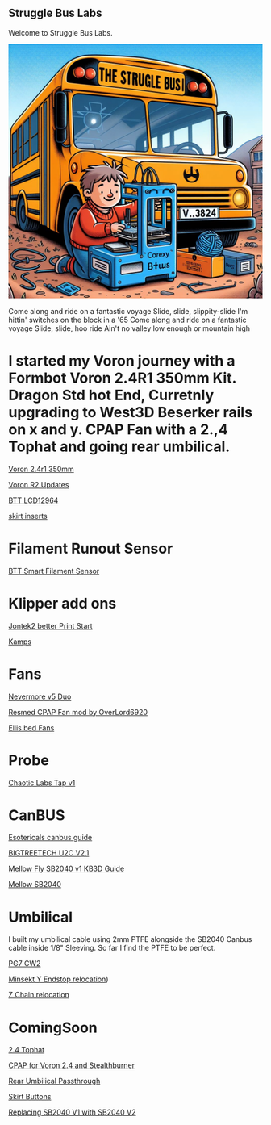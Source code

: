 ## Struggle Bus Labs

Welcome to Struggle Bus Labs.

![Struggle Bus Labs](SBL.jpg)

Come along and ride on a fantastic voyage
Slide, slide, slippity-slide
I'm hittin' switches on the block in a '65
Come along and ride on a fantastic voyage
Slide, slide, hoo ride
Ain't no valley low enough or mountain high


# I started my Voron journey with a Formbot Voron 2.4R1 350mm Kit. Dragon Std hot End, Curretnly upgrading to West3D Beserker rails on x and y. CPAP Fan with a 2.,4 Tophat and going rear umbilical. 

[Voron 2.4r1 350mm](https://www.formbot3d.com/products/voron-24-pro-corexy-3d-printer-kit-with-hdmi-5-touch-screen?VariantsId=10486)

[Voron R2 Updates](https://github.com/VoronDesign/Voron-2/releases)

[BTT LCD12964](https://www.printables.com/model/351939-voron-24-lcd-display-mod)

[skirt inserts](https://www.printables.com/model/648945-voron-24-skirt-insert)

# Filament Runout Sensor

[BTT Smart Filament Sensor](https://github.com/bigtreetech/smart-filament-detection-module/tree/master/V1.0)

# Klipper add ons

[Jontek2 better Print Start](https://github.com/jontek2/A-better-print_start-macro)

[Kamps](https://github.com/kyleisah/Klipper-Adaptive-Meshing-Purging)

# Fans
[Nevermore v5 Duo](https://github.com/nevermore3d/Nevermore_Micro/tree/master/V5_Duo)

[Resmed CPAP Fan mod by OverLord6920](https://github.com/runtpacket/Struggle-Bus-Labs/tree/main/Mods/CPAP%20FAN)

[Ellis bed Fans](https://github.com/VoronDesign/VoronUsers/tree/master/printer_mods/Ellis/Bed_Fans)

# Probe

[Chaotic Labs Tap v1](https://github.com/Chaoticlab/CNC-Tap-for-Voron)

# CanBUS

[Esotericals canbus guide](https://github.com/Esoterical/voron_canbus)

[BIGTREETECH U2C V2.1]()

[Mellow Fly SB2040 v1 KB3D Guide](https://wiki.kb-3d.com/home/mellow/voron/mellow_sb2040)

[Mellow SB2040](https://github.com/Mellow-3D/Fly-SB2040)

# Umbilical

I built my umbilical cable using 2mm PTFE alongside the SB2040 Canbus cable inside 1/8" Sleeving. So far I find the PTFE to be perfect. 

[PG7 CW2](https://www.printables.com/model/312008-voron-24-a-drive-pg7-umbilical-mount)

[Minsekt Y Endstop relocation](https://github.com/VoronDesign/VoronUsers/tree/master/printer_mods/Minsekt/Rear_Umbilical/Y_Endstop_Relocation))

[Z Chain relocation](https://www.printables.com/model/279739-voron-can-bus-z-chain-move)

# ComingSoon

[2.4 Tophat](https://www.printables.com/model/571759-voron-24-trident-magnetic-tophat-35mm-66mm-beta-re)

[CPAP for Voron 2.4 and Stealthburner](https://github.com/ogland/Printer-mods/tree/main/V2/CPAP)

[Rear Umbilical Passthrough](https://github.com/tanaes/whopping_Voron_mods/tree/f64cd56fe2baac4348ac56e3d0e70f4577013d7e/umbilical_passthrough)

[Skirt Buttons](https://www.fysetc.com/products/fysetc-hot-key-board-voron-skirt-button-pcb-voron-skirt-klipper-pre-installed-pcb-board-with-neopixel-led-for-voron-v2-4-trident-switchwire-3d-printers)

[Replacing SB2040 V1 with SB2040 V2](https://github.com/Mellow-3D/Fly-SB2040/tree/main/V2/Hardware)






